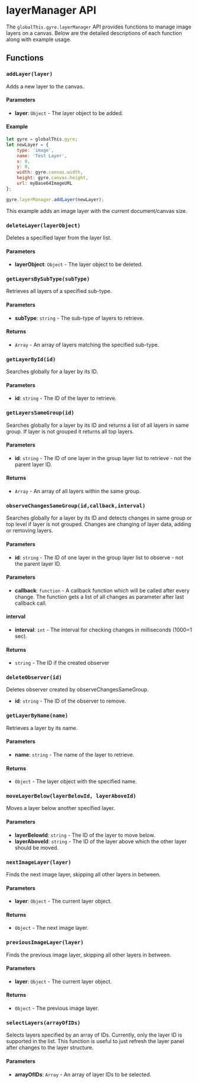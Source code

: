 # layerManager API

The `globalThis.gyre.layerManager` API provides functions to manage image layers on a canvas. Below are the detailed descriptions of each function along with example usage.

## Functions

### `addLayer(layer)`
Adds a new layer to the canvas.

#### Parameters
- **layer**: `Object` - The layer object to be added.

#### Example
```javascript
let gyre = globalThis.gyre;
let newLayer = {
    type: 'image',
    name: 'Test Layer',
    x: 0,
    y: 0,
    width: gyre.canvas.width,
    height: gyre.canvas.height,
    url: myBase64ImageURL
};

gyre.layerManager.addLayer(newLayer);
```
This example adds an image layer with the current document/canvas size.

### `deleteLayer(layerObject)`
Deletes a specified layer from the layer list.

#### Parameters
- **layerObject**: `Object` - The layer object to be deleted.

### `getLayersBySubType(subType)`
Retrieves all layers of a specified sub-type.

#### Parameters
- **subType**: `string` - The sub-type of layers to retrieve.

#### Returns
- `Array` - An array of layers matching the specified sub-type.

### `getLayerById(id)`
Searches globally for a layer by its ID.

#### Parameters
- **id**: `string` - The ID of the layer to retrieve.

### `getLayersSameGroup(id)`
Searches globally for a layer by its ID and returns a list of all layers in same group. If layer is not grouped it returns all top layers.

#### Parameters
- **id**: `string` - The ID of one layer in the group layer list to retrieve - not the parent layer ID.

#### Returns
- `Array` - An array of all layers within the same group.

### `observeChangesSameGroup(id,callback,interval)`
Searches globally for a layer by its ID and detects changes in same group or top level if layer is not grouped. Changes are changing of layer data, adding or removing layers.

#### Parameters
- **id**: `string` - The ID of one layer in the group layer list to observe - not the parent layer ID.

#### Parameters
- **callback**: `function` - A callback function which will be called after every change. The function gets a list of all changes as parameter after last callback call.

#### interval
- **interval**: `int` - The interval for checking changes in milliseconds (1000=1 sec). 

#### Returns
- `string` - The ID if the created observer

### `deleteObserver(id)`
Deletes observer created by observeChangesSameGroup.

- **id**: `string` - The ID of the observer to remove.


### `getLayerByName(name)`
Retrieves a layer by its name.

#### Parameters
- **name**: `string` - The name of the layer to retrieve.

#### Returns
- `Object` - The layer object with the specified name.

### `moveLayerBelow(layerBelowId, layerAboveId)`
Moves a layer below another specified layer.

#### Parameters
- **layerBelowId**: `string` - The ID of the layer to move below.
- **layerAboveId**: `string` - The ID of the layer above which the other layer should be moved.

### `nextImageLayer(layer)`
Finds the next image layer, skipping all other layers in between.

#### Parameters
- **layer**: `Object` - The current layer object.

#### Returns
- `Object` - The next image layer.

### `previousImageLayer(layer)`
Finds the previous image layer, skipping all other layers in between.

#### Parameters
- **layer**: `Object` - The current layer object.

#### Returns
- `Object` - The previous image layer.

### `selectLayers(arrayOfIDs)`
Selects layers specified by an array of IDs. Currently, only the layer ID is supported in the list. This function is useful to just refresh the layer panel after changes to the layer structure.

#### Parameters
- **arrayOfIDs**: `Array` - An array of layer IDs to be selected.

